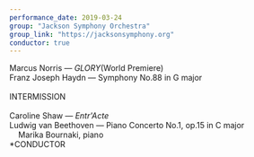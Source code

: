 ```yaml
---
performance_date: 2019-03-24
group: "Jackson Symphony Orchestra"
group_link: "https://jacksonsymphony.org"
conductor: true
---
```

Marcus Norris — _GLORY_(World Premiere)<br/>
Franz Joseph Haydn — Symphony No.88 in G major<br/>
<br/>
INTERMISSION<br/>
<br/>
Caroline Shaw — _Entr'Acte_<br/>
Ludwig van Beethoven — Piano Concerto No.1, op.15 in C major<br/>
&nbsp;&nbsp;&nbsp;&nbsp;Marika Bournaki, piano<br/>
*CONDUCTOR
